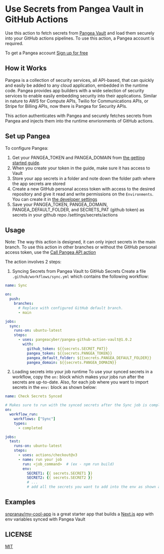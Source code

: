# Use Secrets from Pangea Vault in GitHub Actions

Use this action to fetch secrets from [Pangea Vault](https://pangea.cloud/services/vault?utm_source=github&utm_medium=readme&utm_campaign=pangea-github-action-vault) and load them securely into your GitHub actions pipelines. To use this action, a Pangea account is required.

To get a Pangea account [Sign up for free](https://l.pangea.cloud/GitHubActionsVaultRepo)

## How it Works
Pangea is a collection of security services, all API-based, that can quickly and easily be added to any cloud application, embedded in the runtime code. Pangea provides app builders with a wide selection of security services to enable easily embedding security into their applications. Similar in nature to AWS for Compute APIs, Twilio for Communications APIs, or Stripe for Billing APIs, now there is Pangea for Security APIs.

This action authenticates with Pangea and securely fetches secrets from Pangea and injects them into the runtime envrionments of GitHub actions.

## Set up Pangea
To configure Pangea:
1. Get your PANGEA_TOKEN and PANGEA_DOMAIN from [the getting started guide](https://l.pangea.cloud/GitHubActionsVaultRepo-gettingstarted).
2. When you create your token in the guide, make sure it has access to Vault
3. Store your app secrets in a folder and note down the folder path where the app secrets are stored
4. Create a new GitHub personal access token with access to the desired repository and give it read and write permissions on the `Environments`. You can create it in [the developer settings](https://github.com/settings/personal-access-tokens/new)
5. Save your PANGEA_TOKEN, PANGEA_DOMAIN, PANGEA_DEFAULT_FOLDER, and SECRETS_PAT (github token) as secrets in your github repo /settings/secrets/actions

## Usage
Note: The way this action is designed, it can only inject secrets in the main branch. To use this action in other branches or without the GitHub personal access token, use the [Call Pangea API action](https://github.com/pangeacyber/pangea-github-action-api)

The action involves 2 steps:
1. Syncing Secrets from Pangea Vault to GitHub Secrets
Create a file `.github/workflows/sync.yml` which contains the following workflow:
```yml
name: Sync

on:
  push:
    branches:
      # Replace with configured GitHub default branch.
      - main

jobs:
  sync:
    runs-on: ubuntu-latest
    steps:
      - uses: pangeacyber/pangea-github-action-vault@1.0.2
        with:
          github_token: ${{secrets.SECRET_PAT}}
          pangea_token: ${{secrets.PANGEA_TOKEN}}
          pangea_default_folder: ${{secrets.PANGEA_DEFAULT_FOLDER}}
          pangea_domain: ${{secrets.PANGEA_DOMAIN}}
```

2. Loading secrets into your job runtime
To use your synced secrets in a workflow, copy the `on:` block which makes your jobs run after the secrets are up-to-date. Also, for each job where you want to import secrets in the `env:` block as shown below:
```yml
name: Check Secrets Synced

# Makes sure to run with the synced secrets after the Sync job is completed
on:
  workflow_run:
    workflows: ["Sync"]
    types:
      - completed

jobs:
  test:
    runs-on: ubuntu-latest
    steps:
      - uses: actions/checkout@v3
      - name: run your job
        run: <job_command>  # (ex - npm run build)
        env:
          SECRET1: {{ secrets.SECRET1 }}
          SECRET2: {{ secrets.SECRET2 }}
          # ...
          # add all the secrets you want to add into the env as shown above
```

## Examples
[snpranav/my-cool-app](https://github.com/snpranav/my-cool-app) is a great starter app that builds a [Next.js](https://nextjs.org) app with env variables synced with Pangea Vault

## LICENSE
[MIT](./LICENSE)

